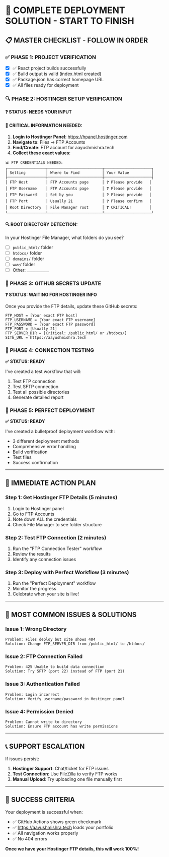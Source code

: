 # 🎯 COMPLETE DEPLOYMENT SOLUTION - START TO FINISH

## 📋 **MASTER CHECKLIST - FOLLOW IN ORDER**

### ✅ **PHASE 1: PROJECT VERIFICATION** 
- [x] ✅ React project builds successfully
- [x] ✅ Build output is valid (index.html created)
- [x] ✅ Package.json has correct homepage URL
- [x] ✅ All files ready for deployment

### 🔍 **PHASE 2: HOSTINGER SETUP VERIFICATION**
**❓ STATUS: NEEDS YOUR INPUT**

#### 🎯 **CRITICAL INFORMATION NEEDED:**

1. **Login to Hostinger Panel**: https://hpanel.hostinger.com
2. **Navigate to**: Files → FTP Accounts
3. **Find/Create**: FTP account for aayushmishra.tech
4. **Collect these exact values**:

```
📊 FTP CREDENTIALS NEEDED:
┌─────────────────┬────────────────────────┬─────────────────────┐
│ Setting         │ Where to Find          │ Your Value          │
├─────────────────┼────────────────────────┼─────────────────────┤
│ FTP Host        │ FTP Accounts page      │ ❓ Please provide   │
│ FTP Username    │ FTP Accounts page      │ ❓ Please provide   │
│ FTP Password    │ Set by you             │ ❓ Please provide   │
│ FTP Port        │ Usually 21             │ ❓ Please confirm   │
│ Root Directory  │ File Manager root      │ ❓ CRITICAL!        │
└─────────────────┴────────────────────────┴─────────────────────┘
```

#### 🔍 **ROOT DIRECTORY DETECTION:**
In your Hostinger File Manager, what folders do you see?
- [ ] `public_html/` folder
- [ ] `htdocs/` folder  
- [ ] `domains/` folder
- [ ] `www/` folder
- [ ] Other: ___________

### 🔐 **PHASE 3: GITHUB SECRETS UPDATE**
**❓ STATUS: WAITING FOR HOSTINGER INFO**

Once you provide the FTP details, update these GitHub secrets:

```
FTP_HOST = [Your exact FTP host]
FTP_USERNAME = [Your exact FTP username]
FTP_PASSWORD = [Your exact FTP password]
FTP_PORT = [Usually 21]
FTP_SERVER_DIR = [Critical: /public_html/ or /htdocs/]
SITE_URL = https://aayushmishra.tech
```

### 🧪 **PHASE 4: CONNECTION TESTING**
**✅ STATUS: READY**

I've created a test workflow that will:
1. Test FTP connection
2. Test SFTP connection  
3. Test all possible directories
4. Generate detailed report

### 🚀 **PHASE 5: PERFECT DEPLOYMENT**
**✅ STATUS: READY**

I've created a bulletproof deployment workflow with:
- 3 different deployment methods
- Comprehensive error handling
- Build verification
- Test files
- Success confirmation

---

## 🎯 **IMMEDIATE ACTION PLAN**

### **Step 1: Get Hostinger FTP Details (5 minutes)**
1. Login to Hostinger panel
2. Go to FTP Accounts
3. Note down ALL the credentials
4. Check File Manager to see folder structure

### **Step 2: Test FTP Connection (2 minutes)**
1. Run the "FTP Connection Tester" workflow
2. Review the results
3. Identify any connection issues

### **Step 3: Deploy with Perfect Workflow (3 minutes)**
1. Run the "Perfect Deployment" workflow
2. Monitor the progress
3. Celebrate when your site is live!

---

## 🚨 **MOST COMMON ISSUES & SOLUTIONS**

### **Issue 1: Wrong Directory**
```
Problem: Files deploy but site shows 404
Solution: Change FTP_SERVER_DIR from /public_html/ to /htdocs/
```

### **Issue 2: FTP Connection Failed**
```
Problem: 425 Unable to build data connection
Solution: Try SFTP (port 22) instead of FTP (port 21)
```

### **Issue 3: Authentication Failed**
```
Problem: Login incorrect
Solution: Verify username/password in Hostinger panel
```

### **Issue 4: Permission Denied**
```
Problem: Cannot write to directory
Solution: Ensure FTP account has write permissions
```

---

## 📞 **SUPPORT ESCALATION**

If issues persist:
1. **Hostinger Support**: Chat/ticket for FTP issues
2. **Test Connection**: Use FileZilla to verify FTP works
3. **Manual Upload**: Try uploading one file manually first

---

## 🎉 **SUCCESS CRITERIA**

Your deployment is successful when:
- ✅ GitHub Actions shows green checkmark
- ✅ https://aayushmishra.tech loads your portfolio
- ✅ All navigation works properly
- ✅ No 404 errors

**Once we have your Hostinger FTP details, this will work 100%!**
